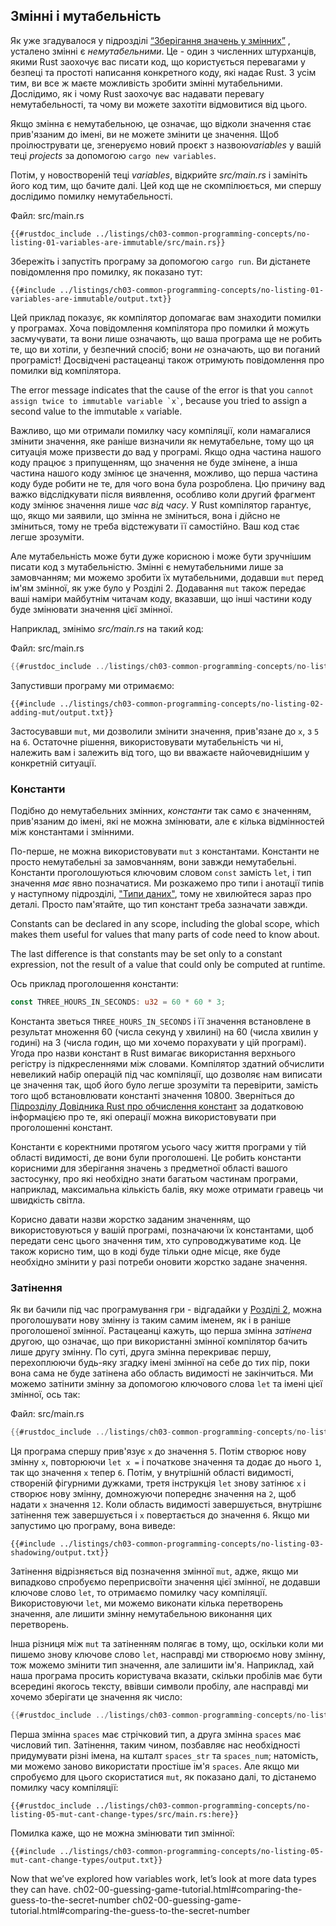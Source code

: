 ## Змінні і мутабельність

Як уже згадувалося у підрозділі [“Зберігання значень у змінних”][storing-values-with-variables]<!-- ignore --> , усталено змінні є *немутабельними*. Це - один з численних штурханців, якими Rust заохочує вас писати код, що користується перевагами у безпеці та простоті написання конкретного коду, які надає Rust. З усім тим, ви все ж маєте можливість зробити змінні мутабельними. Дослідимо, як і чому Rust заохочує вас надавати перевагу немутабельності, та чому ви можете захотіти відмовитися від цього.

Якщо змінна є немутабельною, це означає, що відколи значення стає прив'язаним до імені, ви не можете змінити це значення. Щоб проілюструвати це, згенеруємо новий проєкт з назвою*variables* у вашій теці *projects* за допомогою `cargo new variables`.

Потім, у новоствореній теці *variables*, відкрийте *src/main.rs* і замініть його код тим, що бачите далі. Цей код ще не скомпілюється, ми спершу дослідимо помилку немутабельності.

<span class="filename">Файл: src/main.rs</span>

```rust,ignore,does_not_compile
{{#rustdoc_include ../listings/ch03-common-programming-concepts/no-listing-01-variables-are-immutable/src/main.rs}}
```

Збережіть і запустіть програму за допомогою `cargo run`. Ви дістанете повідомлення про помилку, як показано тут:

```console
{{#include ../listings/ch03-common-programming-concepts/no-listing-01-variables-are-immutable/output.txt}}
```

Цей приклад показує, як компілятор допомагає вам знаходити помилки у програмах. Хоча повідомлення компілятора про помилки й можуть засмучувати, та вони лише означають, що ваша програма ще не робить те, що ви хотіли, у безпечний спосіб; вони *не* означають, що ви поганий програміст! Досвідчені растацеанці також отримують повідомлення про помилки від компілятора.

The error message indicates that the cause of the error is that you `` cannot
assign twice to immutable variable `x` ``, because you tried to assign a second value to the immutable `x` variable.

Важливо, що ми отримали помилку часу компіляції, коли намагалися змінити значення, яке раніше визначили як немутабельне, тому що ця ситуація може призвести до вад у програмі. Якщо одна частина нашого коду працює з припущенням, що значення не буде змінене, а інша частина нашого коду змінює це значення, можливо, що перша частина коду буде робити не те, для чого вона була розроблена. Цю причину вад важко відслідкувати після виявлення, особливо коли другий фрагмент коду змінює значення лише *час від часу*. У Rust компілятор гарантує, що, якщо ми заявили, що змінна не зміниться, вона і дійсно не зміниться, тому не треба відстежувати її самостійно. Ваш код стає легше зрозуміти.

Але мутабельність може бути дуже корисною і може бути зручнішим писати код з мутабельністю. Змінні є немутабельними лише за замовчанням; ми можемо зробити їх мутабельними, додавши `mut` перед ім'ям змінної, як уже було у Розділі 2. Додавання `mut` також передає ваші наміри майбутнім читачам коду, вказавши, що інші частини коду буде змінювати значення цієї змінної.

Наприклад, змінімо *src/main.rs* на такий код:

<span class="filename">Файл: src/main.rs</span>

```rust
{{#rustdoc_include ../listings/ch03-common-programming-concepts/no-listing-02-adding-mut/src/main.rs}}
```

Запустивши програму ми отримаємо:

```console
{{#include ../listings/ch03-common-programming-concepts/no-listing-02-adding-mut/output.txt}}
```

Застосувавши `mut`, ми дозволили змінити значення, прив'язане до `x`, з `5` на `6`. Остаточне рішення, використовувати мутабельність чи ні, належить вам і залежить від того, що ви вважаєте найочевиднішим у конкретній ситуації.

### Константи

Подібно до немутабельних змінних, *константи* так само є значенням, прив'язаним до імені, які не можна змінювати, але є кілька відмінностей між константами і змінними.

По-перше, не можна використовувати `mut` з константами. Константи не просто немутабельні за замовчанням, вони завжди немутабельні. Константи проголошуються ключовим словом `const` замість `let`, і тип значення *має* явно позначатися. Ми розкажемо про типи і анотації типів у наступному підрозділі, ["Типи даних"][data-types],<!-- ignore --> тому не хвилюйтеся зараз про деталі. Просто пам'ятайте, що тип констант треба зазначати завжди.

Constants can be declared in any scope, including the global scope, which makes them useful for values that many parts of code need to know about.

The last difference is that constants may be set only to a constant expression, not the result of a value that could only be computed at runtime.

Ось приклад проголошення константи:

```rust
const THREE_HOURS_IN_SECONDS: u32 = 60 * 60 * 3;
```

Константа зветься `THREE_HOURS_IN_SECONDS` і її значення встановлене в результат множення 60 (числа секунд у хвилині) на 60 (числа хвилин у годині) на 3 (числа годин, що ми хочемо порахувати у цій програмі). Угода про назви констант в Rust вимагає використання верхнього регістру із підкресленнями між словами. Компілятор здатний обчислити невеликий набір операцій під час компіляції, що дозволяє нам виписати це значення так, щоб його було легше зрозуміти та перевірити, замість того щоб встановлювати константі значення 10800. Зверніться до [Підрозділу Довідника Rust про обчислення констант][const-eval] за додатковою інформацією про те, які операції можна використовувати при проголошенні констант.

Константи є коректними протягом усього часу життя програми у тій області видимості, де вони були проголошені. Це робить константи корисними для зберігання значень з предметної області вашого застосунку, про які необхідно знати багатьом частинам програми, наприклад, максимальна кількість балів, яку може отримати гравець чи швидкість світла.

Корисно давати назви жорстко заданим значенням, що використовуються у вашій програмі, позначаючи їх константами, щоб передати сенс цього значення тим, хто супроводжуватиме код. Це також корисно тим, що в коді буде тільки одне місце, яке буде необхідно змінити у разі потреби оновити жорстко задане значення.

### Затінення

Як ви бачили під час програмування гри - відгадайки у [Розділі 2]()<!-- ignore -->, можна проголошувати нову змінну із таким самим іменем, як і в раніше проголошеної змінної. Растацеанці кажуть, що перша змінна *затінена* другою, що означає, що при використанні змінної компілятор бачить лише другу змінну. По суті, друга змінна перекриває першу, перехоплюючи будь-яку згадку імені змінної на себе до тих пір, поки вона сама не буде затінена або область видимості не закінчиться. Ми можемо затінити змінну за допомогою ключового слова `let` та імені цієї змінної, ось так:

<span class="filename">Файл: src/main.rs</span>

```rust
{{#rustdoc_include ../listings/ch03-common-programming-concepts/no-listing-03-shadowing/src/main.rs}}
```

Ця програма спершу прив'язує `x` до значення `5`. Потім створює нову змінну `x`, повторюючи `let x =` і початкове значення та додає до нього `1`, так що значення `x` тепер `6`. Потім, у внутрішній області видимості, створеній фігурними дужками, третя інструкція `let` знову затінює `x` і створює нову змінну, домножуючи попереднє значення на `2`, щоб надати `x` значення `12`. Коли область видимості завершується, внутрішнє затінення теж завершується і `x` повертається до значення `6`. Якщо ми запустимо цю програму, вона виведе:

```console
{{#include ../listings/ch03-common-programming-concepts/no-listing-03-shadowing/output.txt}}
```

Затінення відрізняється від позначення змінної `mut`, адже, якщо ми випадково спробуємо переприсвоїти значення цієї змінної, не додавши ключове слово `let`, то отримаємо помилку часу компіляції. Використовуючи `let`, ми можемо виконати кілька перетворень значення, але лишити змінну немутабельною виконання цих перетворень.

Інша різниця між `mut` та затіненням полягає в тому, що, оскільки коли ми пишемо знову ключове слово `let`, насправді ми створюємо нову змінну, тож можемо змінити тип значення, але залишити ім'я. Наприклад, хай наша програма просить користувача вказати, скільки пробілів має бути всередині якогось тексту, ввівши символи пробілу, але насправді ми хочемо зберігати це значення як число:

```rust
{{#rustdoc_include ../listings/ch03-common-programming-concepts/no-listing-04-shadowing-can-change-types/src/main.rs:here}}
```

Перша змінна `spaces` має стрічковий тип, а друга змінна `spaces` має числовий тип. Затінення, таким чином, позбавляє нас необхідності придумувати різні імена, на кшталт `spaces_str` та `spaces_num`; натомість, ми можемо заново використати простіше ім'я `spaces`. Але якщо ми спробуємо для цього скористатися `mut`, як показано далі, то дістанемо помилку часу компіляції:

```rust,ignore,does_not_compile
{{#rustdoc_include ../listings/ch03-common-programming-concepts/no-listing-05-mut-cant-change-types/src/main.rs:here}}
```

Помилка каже, що не можна змінювати тип змінної:

```console
{{#include ../listings/ch03-common-programming-concepts/no-listing-05-mut-cant-change-types/output.txt}}
```

Now that we’ve explored how variables work, let’s look at more data types they can have. ch02-00-guessing-game-tutorial.html#comparing-the-guess-to-the-secret-number
ch02-00-guessing-game-tutorial.html#comparing-the-guess-to-the-secret-number

[data-types]: ch03-02-data-types.html#data-types
[storing-values-with-variables]: ch02-00-guessing-game-tutorial.html#storing-values-with-variables
[const-eval]: ../reference/const_eval.html
